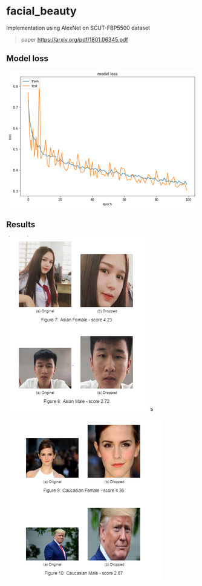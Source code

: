 # facial_beauty
Implementation using AlexNet on SCUT-FBP5500 dataset

> paper https://arxiv.org/pdf/1801.06345.pdf






## Model loss
![model loss chart](https://raw.githubusercontent.com/ptran1203/facial_beauty/master/result/images/final_train_loss.png)

## Results
![result 1](https://raw.githubusercontent.com/ptran1203/facial_beauty/888d4030282f8599c48b83684dd950c4806c095c/result/images/result1.PNG)
s

![result 2](https://raw.githubusercontent.com/ptran1203/facial_beauty/888d4030282f8599c48b83684dd950c4806c095c/result/images/result2.PNG)
